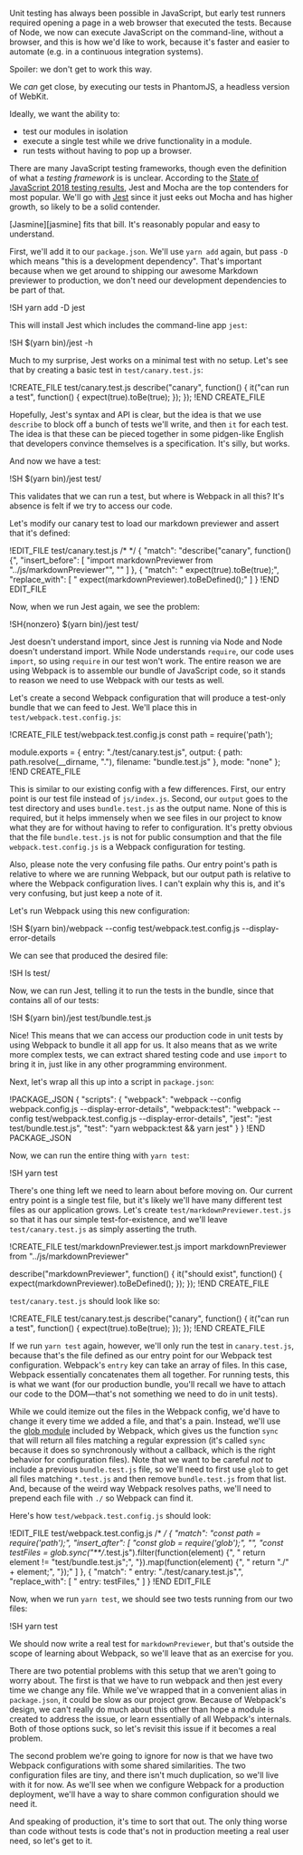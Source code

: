 Unit testing has always been possible in JavaScript, but early test runners required opening a page in a web
browser that executed the tests.  Because of Node, we now can execute JavaScript on the command-line, without a
browser, and this is how we'd like to work, because it's faster and easier to automate (e.g. in a continuous
integration systems).

Spoiler: we don't get to work this way.

We *can* get close, by executing our tests in PhantomJS, a headless version of WebKit.

Ideally, we want the ability to:

* test our modules in isolation
* execute a single test while we drive functionality in a module.
* run tests without having to pop up a browser.

There are many JavaScript testing frameworks, though even the definition of what a _testing framework_ is is unclear.  According
to the [State of JavaScript 2018 testing results](https://2018.stateofjs.com/testing/overview/), Jest and Mocha are the top
contenders for most popular.  We'll go with [Jest][jest] since it just eeks out Mocha and has higher growth, so likely to be a solid
contender.

[Jasmine][jasmine] fits that bill.  It's reasonably popular and easy to understand.

[jest]: https://jestjs.io

First, we'll add it to our `package.json`.  We'll use `yarn add` again, but pass `-D` which means "this is a
development dependency".  That's important because when we get around to shipping our awesome Markdown previewer to
production, we don't need our development dependencies to be part of that.

!SH yarn add -D jest

This will install Jest which includes the command-line app `jest`:

!SH $(yarn bin)/jest -h

Much to my surprise, Jest works on a minimal test with no setup.  Let's see that by creating a basic test in
`test/canary.test.js`:

!CREATE_FILE test/canary.test.js
describe("canary", function() {
  it("can run a test", function() {
    expect(true).toBe(true);
  });
});
!END CREATE_FILE

Hopefully, Jest's syntax and API is clear, but the idea is that we use `describe` to block off a bunch of tests we'll write,
and then `it` for each test.  The idea is that these can be pieced together in some pidgen-like English that developers
convince themselves is a specification.  It's silly, but works.

And now we have a test:

!SH $(yarn bin)/jest test/

This validates that we can run a test, but where is Webpack in all this?  It's absence is felt if we try to access our code.

Let's modify our canary test to load our markdown previewer and assert that it's defined:

!EDIT_FILE test/canary.test.js /* */
{
  "match": "describe(\"canary\", function() {",
  "insert_before": [
    "import markdownPreviewer from \"../js/markdownPreviewer\"",
    ""
  ]
},
{
  "match": "    expect(true).toBe(true);",
  "replace_with": [
    "    expect(markdownPreviewer).toBeDefined();"
  ]
}
!END EDIT_FILE

Now, when we run Jest again, we see the problem:

!SH{nonzero} $(yarn bin)/jest test/

Jest doesn't understand import, since Jest is running via Node and Node doesn't understand import.  While Node understands
`require`, our code uses `import`, so using `require` in our test won't work.  The entire reason we are using Webpack is to
assemble our bundle of JavaScript code, so it stands to reason we need to use Webpack with our tests as well.

Let's create a second Webpack configuration that will produce a test-only bundle that we can feed to Jest.  We'll place this in
`test/webpack.test.config.js`:

!CREATE_FILE test/webpack.test.config.js
const path = require('path');

module.exports = {
  entry: "./test/canary.test.js",
  output: {
    path: path.resolve(__dirname, "."),
    filename: "bundle.test.js"
  },
  mode: "none"
};
!END CREATE_FILE 

This is similar to our existing config with a few differences.  First, our entry point is our test file instead of `js/index.js`.
Second, our `output` goes to the test directory and uses `bundle.test.js` as the output name.  None of this is required, but it
helps immensely when we see files in our project to know what they are for without having to refer to configuration.  It's pretty
obvious that the file `bundle.test.js` is not for public consumption and that the file `webpack.test.config.js` is a Webpack
configuration for testing.

Also, please note the very confusing file paths.  Our entry point's path is relative to where we are running Webpack, but our
output path is relative to where the Webpack configuration lives.  I can't explain why this is, and it's very confusing, but just
keep a note of it.

Let's run Webpack using this new configuration:

!SH $(yarn bin)/webpack --config test/webpack.test.config.js --display-error-details

We can see that produced the desired file:

!SH ls test/

Now, we can run Jest, telling it to run the tests in the bundle, since that contains all of our tests:

!SH $(yarn bin)/jest test/bundle.test.js

Nice!  This means that we can access our production code in unit tests by using Webpack to bundle it all app for us. It also
means that as we write more complex tests, we can extract shared testing code and use `import` to bring it in, just like in any
other programming environment.

Next, let's wrap all this up into a script in `package.json`:

!PACKAGE_JSON
{
  "scripts": {
    "webpack": "webpack --config webpack.config.js --display-error-details",
    "webpack:test": "webpack --config test/webpack.test.config.js --display-error-details",
    "jest": "jest test/bundle.test.js",
    "test": "yarn webpack:test && yarn jest"
  }
}
!END PACKAGE_JSON

Now, we can run the entire thing with `yarn test`:

!SH yarn test

There's one thing left we need to learn about before moving on.  Our current entry point is a single test file, but it's likely
we'll have many different test files as our application grows.  Let's create `test/markdownPreviewer.test.js` so that it has our
simple test-for-existence, and we'll leave `test/canary.test.js` as simply asserting the truth.

!CREATE_FILE test/markdownPreviewer.test.js
import markdownPreviewer from "../js/markdownPreviewer"

describe("markdownPreviewer", function() {
  it("should exist", function() {
    expect(markdownPreviewer).toBeDefined();
  });
});
!END CREATE_FILE

`test/canary.test.js` should look like so:

!CREATE_FILE test/canary.test.js
describe("canary", function() {
  it("can run a test", function() {
    expect(true).toBe(true);
  });
});
!END CREATE_FILE

If we run `yarn test` again, however, we'll only run the test in `canary.test.js`, because that's the file defined as our entry
point for our Webpack test configuration.  Webpack's `entry` key can take an array of files.  In this case, Webpack essentially
concatenates them all together.  For running tests, this is what we want (for our production bundle, you'll recall we have to
attach our code to the DOM—that's not something we need to do in unit tests).

While we could itemize out the files in the Webpack config, we'd have to change it every time we added a file, and that's a pain.
Instead, we'll use the [glob module](https://github.com/isaacs/node-glob) included by Webpack, which gives us the function `sync` that will return all files matching a regular expression (it's called `sync` because it does so synchronously without a callback, which is the right behavior for configuration files).  Note that we want to be careful *not* to include a previous `bundle.test.js` file, so we'll need to first use `glob` to get all files matching `*.test.js` and then remove `bundle.test.js` from that list.  And, because of the weird way Webpack resolves paths, we'll need to prepend each file with `./` so Webpack can find it.

Here's how `test/webpack.test.config.js` should look:

!EDIT_FILE test/webpack.test.config.js /* */
{
  "match": "const path = require('path');",
  "insert_after": [
    "const glob = require('glob');",
    "",
    "const testFiles = glob.sync(\"**/*.test.js\").filter(function(element) {",
    "  return element != \"test/bundle.test.js\";",
    "}).map(function(element) {",
    "  return \"./\" + element;",
    "});"
  ]
},
{
  "match": "  entry: \"./test/canary.test.js\",",
  "replace_with": [
    "  entry: testFiles,"
  ]
}
!END EDIT_FILE

Now, when we run `yarn test`, we should see two tests running from our two files:

!SH yarn test

We should now write a real test for `markdownPreviewer`, but that's outside the scope of learning about Webpack, so we'll leave
that as an exercise for you.

There are two potential problems with this setup that we aren't going to worry about.  The first is that we have to run webpack
and then jest every time we change any file.  While we've wrapped that in a convenient alias in `package.json`, it could be slow
as our project grow.  Because of Webpack's design, we can't really do much about this other than hope a module is created to
address the issue, or learn essentially of all Webpack's internals.  Both of those options suck, so let's revisit this issue if
it becomes a real problem.

The second problem we're going to ignore for now is that we have two Webpack configurations with some shared similarities.  The
two configuration files are tiny, and there isn't much duplication, so we'll live with it for now.  As we'll see when we
configure Webpack for a production deployment, we'll have a way to share common configuration should we need it.

And speaking of production, it's time to sort that out.  The only thing worse than code without tests is code that's not in
production meeting a real user need, so let's get to it.
